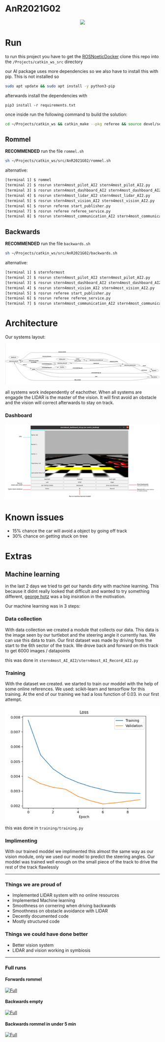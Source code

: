 # AnR2021G02

<p align="center">
  <img width="500px" src="https://spectrum.ieee.org/image/MjI0MDU1NA.jpeg">
</p>

# Run

to run this project you have to get the [ROSNoeticDocker](https://github.com/PXLAIRobotics/ROSNoeticDocker.git)
clone this repo into the `/Projects/catkin_ws_src` directory

our AI package uses more dependencies so we also have to install this with pip. This is not installed so

```bash
sudo apt update && sudo apt install -y python3-pip
```

afterwards install the dependencies with

```
pip3 install -r requirements.txt
```

once inside run the following command to build the solution:

```bash
cd ~/Projects/catkin_ws && catkin_make --pkg referee && source devel/setup.bash
```

## Rommel

**RECOMMENDED** run the file `rommel.sh`

```bash
sh ~/Projects/catkin_ws/src/AnR2021G02/rommel.sh
```

alternative:

```bash
[terminal 1] $ rommel
[terminal 2] $ rosrun stern4most_pilot_AI2 stern4most_pilot_AI2.py
[terminal 3] $ rosrun stern4most_dashboard_AI2 stern4most_dashboard_AI2.py
[terminal 4] $ rosrun stern4most_lidar_AI2 stern4most_lidar_AI2.py
[terminal 5] $ rosrun stern4most_vision_AI2 stern4most_vision_AI2.py
[terminal 6] $ rosrun referee start_publisher.py
[terminal 7] $ rosrun referee referee_service.py
[terminal 8] $ rosrun stern4most_communication_AI2 stern4most_communication_AI2.py
```

## Backwards

**RECOMMENDED** run the file `backwards.sh`

```bash
sh ~/Projects/catkin_ws/src/AnR2021G02/backwards.sh
```

alternative:

```bash
[terminal 1] $ sternformost
[terminal 2] $ rosrun stern4most_pilot_AI2 stern4most_pilot_AI2.py
[terminal 3] $ rosrun stern4most_dashboard_AI2 stern4most_dashboard_AI2.py
[terminal 4] $ rosrun stern4most_vision_AI2 stern4most_vision_AI2.py
[terminal 5] $ rosrun referee start_publisher.py
[terminal 6] $ rosrun referee referee_service.py
[terminal 7] $ rosrun stern4most_communication_AI2 stern4most_communication_AI2.py
```

# Architecture

Our systems layout:

![Layout](img/Architecture.png)

all systems work independently of eachother. When all systems are engagde the LIDAR is the master of the vision.
It will first avoid an obstacle and the vision will correct afterwards to stay on track.

### Dashboard

![Layout](img/Dashboard.png)

# Known issues

- 15% chance the car will avoid a object by going off track
- 30% chance on getting stuck on tree

# Extras

## Machine learning

in the last 2 days we tried to get our hands dirty with machine learning. This because it didnt really looked that difficult
and wanted to try something different, [george hotz](https://youtu.be/ZtpWTJ7Jsh8) was a big insiration in the motivation.

Our machine learning was in 3 steps:

### Data collection

With data collection we created a module that collects our data. This data is the image seen by our turtlebot and the steering angle it currently has.
We can use this data to train. Our first dataset was made by driving from the start to the 6th sector of the track. We drove back and forward on this track to get 6000 images / datapoints

this was done in `stern4most_AI_AI2/stern4most_AI_Record_AI2.py`

### Training

With the dataset we created. we started to train our moddel with the help of some online references. We used: scikit-learn and tensorflow for this training.
At the end of our training we had a loss function of 0.03. in our first attempt.

![Layout](img/loss_funtion.png)

this was done in `training/training.py`

### Implimenting

With our trained moddel we implimented this almost the same way as our vision module, only we used our model to predict the steering angles. Our moddel was trained well enough on the small piece of the track
to drive the rest of the track flawlessly

---

### Things we are proud of

- Implemented LIDAR system with no online resources
- Implemented Machine learning
- Smoothness on cornering when driving backwards
- Smoothness on obstacle avoidance with LIDAR
- Decently documented code
- Mostly structured code

### Things we could have done better

- Better vision system
- LIDAR and vision working in symbiosis

---

### Full runs

#### Forwards rommel

<a href="https://youtu.be/CVHOaJUBfbA
" target="_blank"><img src="https://www.iconpacks.net/icons/2/free-youtube-logo-icon-2431-thumb.png"
alt="Full" width="150"/></a>

#### Backwards empty

<a href="https://youtu.be/0KUafmbeS6w
" target="_blank"><img src="https://www.iconpacks.net/icons/2/free-youtube-logo-icon-2431-thumb.png"
alt="Full" width="150"/></a>

#### Backwards rommel in under 5 min

<a href="https://youtu.be/dQw4w9WgXcQ
" target="_blank"><img src="https://www.iconpacks.net/icons/2/free-youtube-logo-icon-2431-thumb.png"
alt="Full" width="150"/></a>
